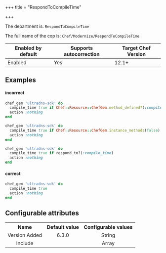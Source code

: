+++
title = "RespondToCompileTime"

+++

<!-- This content is automatically generated. See https://github.com/chef/chef-web-docs/blob/main/generated/README.md -->

The department is: `RespondToCompileTime`

The full name of the cop is: `Chef/Modernize/RespondToCompileTime`

| Enabled by default | Supports autocorrection | Target Chef Version |
| --- | --- | --- |
| Enabled | Yes | 12.1+ |

## Examples


#### incorrect

```ruby
chef_gem 'ultradns-sdk' do
  compile_time true if Chef::Resource::ChefGem.method_defined?(:compile_time)
  action :nothing
end

chef_gem 'ultradns-sdk' do
  compile_time true if Chef::Resource::ChefGem.instance_methods(false).include?(:compile_time)
  action :nothing
end

chef_gem 'ultradns-sdk' do
  compile_time true if respond_to?(:compile_time)
  action :nothing
end
```

#### correct

```ruby
chef_gem 'ultradns-sdk' do
  compile_time true
  action :nothing
end
```

## Configurable attributes

<table>
<tbody><tr>
<th>Name</th>
<th>Default value</th>
<th>Configurable values</th>
</tr>
<tr>
<td style="text-align:center">Version Added</td>
<td style="text-align:center">6.3.0</td>
<td style="text-align:center">String</td>
</tr>
<tr><td style="text-align:center">Include</td>
<td style="text-align:center"><ul>
</ul>
</td>
<td style="text-align:center">Array</td>
</tr></tbody></table>
